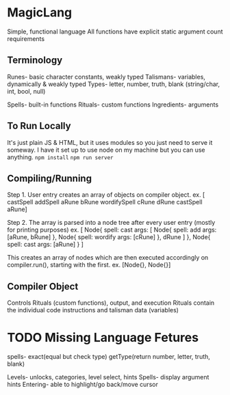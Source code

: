 MagicLang
===
Simple, functional language
All functions have explicit static argument count requirements


Terminology
---
Runes- basic character constants, weakly typed
Talismans- variables, dynamically & weakly typed
Types- letter, number, truth, blank (string/char, int, bool, null)

Spells- built-in functions
Rituals- custom functions
Ingredients- arguments



To Run Locally
---
It's just plain JS & HTML, but it uses modules so you just need to serve it someway. I have it set up to use node on my machine but you can use anything.
`npm install`
`npm run server`


Compiling/Running
---
Step 1. User entry creates an array of objects on compiler object.
ex. [ castSpell addSpell aRune bRune wordifySpell cRune dRune castSpell aRune]

Step 2. The array is parsed into a node tree after every user entry (mostly for printing purposes)
ex. 
[
    Node{
        spell: cast
        args: [
            Node{
                spell: add
                args: [aRune, bRune]
            },
            Node{
                spell: wordify
                args: [cRune]
            },
            dRune
        ]
    },
    Node{
        spell: cast
        args: [aRune]
    }
]

This creates an array of nodes which are then executed accordingly on compiler.run(), starting with the first.
ex. [Node{}, Node{}]




Compiler Object
---
Controls Rituals (custom functions), output, and execution
Rituals contain the individual code instructions and talisman data (variables)


TODO
Missing Language Fetures
====
spells- exact(equal but check type) getType(return number, letter, truth, blank)

Levels- unlocks, categories, level select, hints
Spells- display argument hints
Entering- able to highlight/go back/move cursor